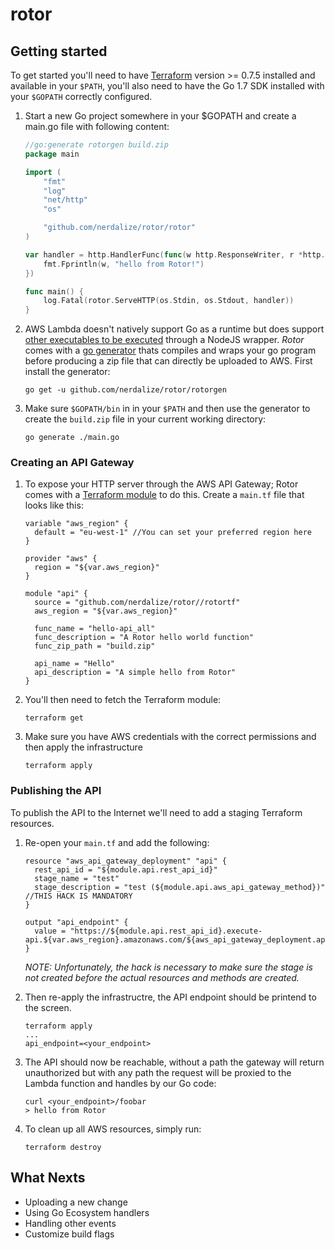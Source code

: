 # rotor

## Getting started
To get started you'll need to have [Terraform](https://www.terraform.io/downloads.html) version >= 0.7.5 installed and available in your `$PATH`, you'll also need to have the Go 1.7 SDK installed with your `$GOPATH` correctly configured.  

1. Start a new Go project somewhere in your $GOPATH and create a main.go file with following content:

	```Go
	//go:generate rotorgen build.zip
	package main
	
	import (
		"fmt"
		"log"
		"net/http"
		"os"
	
		"github.com/nerdalize/rotor/rotor"
	)
	
	var handler = http.HandlerFunc(func(w http.ResponseWriter, r *http.Request) {
		fmt.Fprintln(w, "hello from Rotor!")
	})
	
	func main() {
		log.Fatal(rotor.ServeHTTP(os.Stdin, os.Stdout, handler))
	}
	```

2. AWS Lambda doesn't natively support Go as a runtime but does support [other executables to be executed](aws.amazon.com/blogs/compute/running-executables-in-aws-lambda/) through a NodeJS wrapper. _Rotor_ comes with a [go generator](https://blog.golang.org/generate) thats compiles and wraps your go program before producing a zip file that can directly be uploaded to AWS. First install the generator:

	```shell
	go get -u github.com/nerdalize/rotor/rotorgen
	```
	
3. Make sure `$GOPATH/bin` in in your `$PATH` and then use the generator to create the `build.zip` file in your current working directory: 

	```
	go generate ./main.go
	```
	 

### Creating an API Gateway

1. To expose your HTTP server through the AWS API Gateway; Rotor comes with a [Terraform module](https://www.terraform.io/docs/modules/usage.html) to do this. Create a `main.tf` file that looks like this: 

	```hcl
	variable "aws_region" {
	  default = "eu-west-1" //You can set your preferred region here
	}
	
	provider "aws" {
	  region = "${var.aws_region}"
	}
	
	module "api" {
	  source = "github.com/nerdalize/rotor//rotortf"
	  aws_region = "${var.aws_region}"
	
	  func_name = "hello-api_all"
	  func_description = "A Rotor hello world function"
	  func_zip_path = "build.zip"
	
	  api_name = "Hello"
	  api_description = "A simple hello from Rotor"
	}
	```
2. You'll then need to fetch the Terraform module:

	```
	terraform get
	```
	
3. Make sure you have AWS credentials with the correct permissions and then apply the infrastructure

	```
	terraform apply
	```
	
### Publishing the API
To publish the API to the Internet we'll need to add a staging Terraform resources. 

1. Re-open your `main.tf` and add the following:

	
	```hcl
	resource "aws_api_gateway_deployment" "api" {
	  rest_api_id = "${module.api.rest_api_id}"
	  stage_name = "test"
	  stage_description = "test (${module.api.aws_api_gateway_method})" //THIS HACK IS MANDATORY
	}
	
	output "api_endpoint" {
	  value = "https://${module.api.rest_api_id}.execute-api.${var.aws_region}.amazonaws.com/${aws_api_gateway_deployment.api.stage_name}"
	}
	```
	
	_NOTE: Unfortunately, the hack is necessary to make sure the stage is not created before the actual resources and methods are created._
	
	
2. Then re-apply the infrastructre, the API endpoint should be printend to the screen.

	```
	terraform apply 
	...
	api_endpoint=<your_endpoint>
	```
	
3. The API should now be reachable, without a path the gateway will return unauthorized but with any path the request will be proxied to the Lambda function and handles by our Go code: 

	```
	curl <your_endpoint>/foobar
	> hello from Rotor
	```
	
4. To clean up all AWS resources, simply run:

	```
	terraform destroy
	```
	
## What Nexts

- Uploading a new change 
- Using Go Ecosystem handlers 
- Handling other events
- Customize build flags